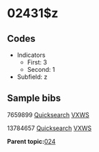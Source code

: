 # 02431$z

## Codes

-   Indicators
    -   First: 3
    -   Second: 1
-   Subfield: z

## Sample bibs

7659899 [Quicksearch](https://search.library.yale.edu/catalog/7659899) [VXWS](http://prodorbis.library.yale.edu:7014/vxws/GetHoldingsService?bibId=7659899)

13784657 [Quicksearch](https://search.library.yale.edu/catalog/13784657) [VXWS](http://prodorbis.library.yale.edu:7014/vxws/GetHoldingsService?bibId=13784657)

**Parent topic:**[024](../../tags/024/024.md)

